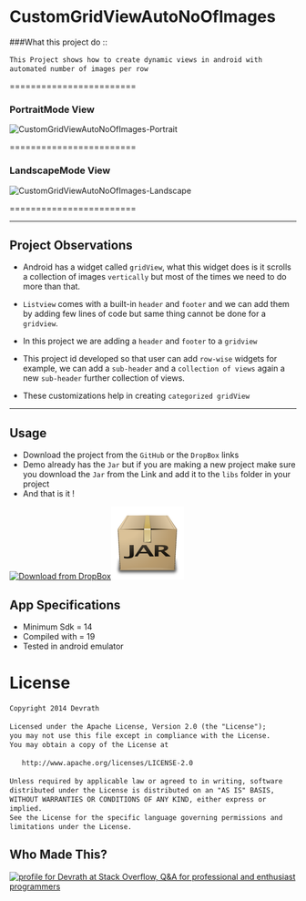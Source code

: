 # CustomGridViewAutoNoOfImages

###What this project do :: 

    This Project shows how to create dynamic views in android with automated number of images per row
    
========================

### PortraitMode View
![CustomGridViewAutoNoOfImages-Portrait](https://github.com/devrath/CustomGridViewAutoNoOfImages/blob/master/snapshot_portrait.gif)          

========================

### LandscapeMode View
![CustomGridViewAutoNoOfImages-Landscape](https://github.com/devrath/CustomGridViewAutoNoOfImages/blob/master/snapshot_landscape.gif)

========================



---

## Project Observations

* Android has a widget called `gridView`, what this widget does is it scrolls a collection of images `vertically` but most of the times we need to do more than that.

* `Listview` comes with a built-in `header` and `footer` and we can add them by adding few lines of code but same thing cannot be done for a `gridview`.

* In this project we are adding a `header` and `footer` to a `gridview`

* This project id developed so that user can add `row-wise` widgets for example, we can add a `sub-header` and a `collection of views` again a new `sub-header` further collection of views.

* These customizations help in creating `categorized gridView`  

---

## Usage

* Download the project from the `GitHub` or the `DropBox` links 
* Demo already has the `Jar` but if you are making a new project make sure you download the `Jar` from the Link and add it to the `libs` folder in your project
* And that is it !

[![Download from DropBox](https://dt8kf6553cww8.cloudfront.net/static/images/icons/blue_dropbox_glyph-vflJ8-C5d.png)](https://www.dropbox.com/s/z6vvqa1k3gkq497/CustomGridViewAdvanced.rar)[![Download from DropBox](https://github.com/devrath/CustomGridViewFixedNoOfImages/blob/master/jarImage.png)](https://www.dropbox.com/s/387ce7bh3aa8u2y/GridViewHeader.jar)


## App Specifications

* Minimum Sdk = 14
* Compiled with = 19
* Tested in android emulator


License
=======

    Copyright 2014 Devrath
    
    Licensed under the Apache License, Version 2.0 (the "License");
    you may not use this file except in compliance with the License.
    You may obtain a copy of the License at

       http://www.apache.org/licenses/LICENSE-2.0

    Unless required by applicable law or agreed to in writing, software
    distributed under the License is distributed on an "AS IS" BASIS,
    WITHOUT WARRANTIES OR CONDITIONS OF ANY KIND, either express or implied.
    See the License for the specific language governing permissions and
    limitations under the License.



Who Made This?
--------------
<a href="http://stackoverflow.com/users/1083093/devrath">
<img src="http://stackoverflow.com/users/flair/1083093.png" width="208" height="58" alt="profile for Devrath at Stack Overflow, Q&amp;A for professional and enthusiast programmers" title="profile for Devrath at Stack Overflow, Q&amp;A for professional and enthusiast programmers">
</a>
